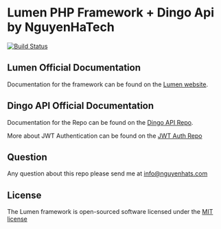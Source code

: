 # Lumen PHP Framework + Dingo Api by NguyenHaTech

[![Build Status](https://travis-ci.org/alvintran/rapian-api.svg?branch=master)](https://travis-ci.org/alvintran/rapian-api)

## Lumen Official Documentation

Documentation for the framework can be found on the [Lumen website](http://lumen.laravel.com/docs).

## Dingo API Official Documentation

Documentation for the Repo can be found on the [Dingo API Repo](https://github.com/dingo/api/wiki).

More about JWT Authentication can be found on the [JWT Auth Repo](https://github.com/tymondesigns/jwt-auth/wiki)

## Question
Any question about this repo please send me at info@nguyenhats.com

## License

The Lumen framework is open-sourced software licensed under the [MIT license](http://opensource.org/licenses/MIT)
